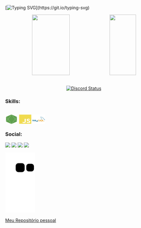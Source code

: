 [![Typing SVG](https://readme-typing-svg.herokuapp.com/?center=true&vCenter=true&width=1000&color=ba60ff&lines=Olá,+bem-vindo+ao+meu+repositório!;Back-end+developer.)](https://git.io/typing-svg)

<div align="center">  
  <img width="49%" height="195px" src="https://github-readme-stats.vercel.app/api?username=KauaAmaroPiresAL&show_icons=true&count_private=true&hide_border=true&title_color=ba60ff&icon_color=ba60ff&text_color=c9d1d9&bg_color=0d1117"/> 
  <img width="41%" height="195px" src="https://github-readme-stats.vercel.app/api/top-langs/?username=KauaAmaroPiresAL&layout=compact&hide_border=true&title_color=ba60ff&text_color=ba60ff&bg_color=0d1117"/>
</div>

<p align="center"><br>
    <a href="https://discord.com/users/399006422253436949" target="_blank">
      <img width="45%" src="https://lanyard.cnrad.dev/api/399006422253436949?bg=151515&borderRadius=5px" alt="Discord Status"/>
    </a>
    
 ### Skills:

<div style="display: inline_block"><br>
  <img align="center" alt="NodeJS" height="30" width="40" src="https://raw.githubusercontent.com/devicons/devicon/master/icons/nodejs/nodejs-plain.svg">
  <img align="center" alt="Javascript" height="30" width="40" src="https://raw.githubusercontent.com/devicons/devicon/master/icons/javascript/javascript-plain.svg">
  <img align="center" alt="MySQL" height="30" width="40" src="https://raw.githubusercontent.com/devicons/devicon/master/icons/mysql/mysql-original-wordmark.svg">
</div>
  
 ### Social:
 
<div> 
  <a href="https://www.youtube.com/channel/UCYxhREEiWs2ByU0ezOhDKJw" target="_blank"><img src="https://img.shields.io/badge/YouTube-FF0000?style=for-the-badge&logo=youtube&logoColor=white" target="_blank"></a>
  <a href="https://instagram.com/kauaamaropires" target="_blank"><img src="https://img.shields.io/badge/-Instagram-%23E4405F?style=for-the-badge&logo=instagram&logoColor=white" target="_blank"></a>
 	<a href="https://www.twitch.tv/kalzin_tv" target="_blank"><img src="https://img.shields.io/badge/Twitch-9146FF?style=for-the-badge&logo=twitch&logoColor=white" target="_blank"></a>
 <a href="https://discord.com/users/399006422253436949" target="_blank"><img src="https://img.shields.io/badge/Discord-7289DA?style=for-the-badge&logo=discord&logoColor=white" target="_blank"></a>
  
  ![Snake animation](https://github.com/KauaAmaroPiresAL/KauaAmaroPiresAL/blob/output/github-contribution-grid-snake.svg)
 
</div>

[Meu Repositório pessoal](https://github.com/KauaAmaroPires)
